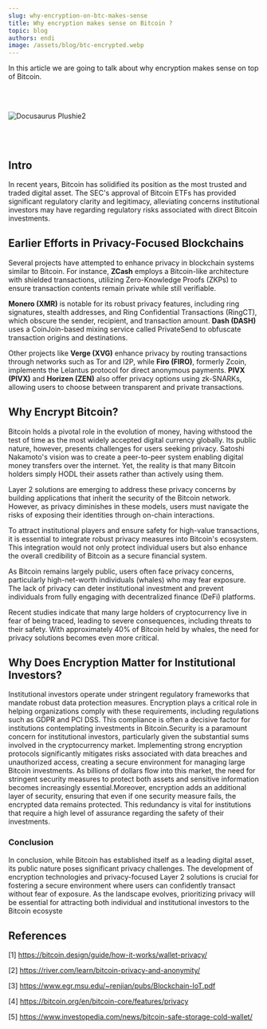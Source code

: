 ```yaml
---
slug: why-encryption-on-btc-makes-sense
title: Why encryption makes sense on Bitcoin ?
topic: blog
authors: endi
image: /assets/blog/btc-encrypted.webp
---
```


In this article we are going to talk about why encryption makes sense on top of Bitcoin.
<!--truncate-->

<br></br>

![Docusaurus Plushie2](/assets/blog/btc-encrypted.webp)

<br></br>

## Intro

In recent years, Bitcoin has solidified its position as the most trusted and traded digital asset. The SEC's approval of Bitcoin ETFs has provided significant regulatory clarity and legitimacy, alleviating concerns institutional investors may have regarding regulatory risks associated with direct Bitcoin investments.

## Earlier Efforts in Privacy-Focused Blockchains

Several projects have attempted to enhance privacy in blockchain systems similar to Bitcoin. For instance, **ZCash** employs a Bitcoin-like architecture with shielded transactions, utilizing Zero-Knowledge Proofs (ZKPs) to ensure transaction contents remain private while still verifiable.

**Monero (XMR)** is notable for its robust privacy features, including ring signatures, stealth addresses, and Ring Confidential Transactions (RingCT), which obscure the sender, recipient, and transaction amount. **Dash (DASH)** uses a CoinJoin-based mixing service called PrivateSend to obfuscate transaction origins and destinations.

Other projects like **Verge (XVG)** enhance privacy by routing transactions through networks such as Tor and I2P, while **Firo (FIRO)**, formerly Zcoin, implements the Lelantus protocol for direct anonymous payments. **PIVX (PIVX)** and **Horizen (ZEN)** also offer privacy options using zk-SNARKs, allowing users to choose between transparent and private transactions.

## Why Encrypt Bitcoin?

Bitcoin holds a pivotal role in the evolution of money, having withstood the test of time as the most widely accepted digital currency globally. Its public nature, however, presents challenges for users seeking privacy. Satoshi Nakamoto's vision was to create a peer-to-peer system enabling digital money transfers over the internet. Yet, the reality is that many Bitcoin holders simply HODL their assets rather than actively using them.

Layer 2 solutions are emerging to address these privacy concerns by building applications that inherit the security of the Bitcoin network. However, as privacy diminishes in these models, users must navigate the risks of exposing their identities through on-chain interactions.

To attract institutional players and ensure safety for high-value transactions, it is essential to integrate robust privacy measures into Bitcoin's ecosystem. This integration would not only protect individual users but also enhance the overall credibility of Bitcoin as a secure financial system.

As Bitcoin remains largely public, users often face privacy concerns, particularly high-net-worth individuals (whales) who may fear exposure. The lack of privacy can deter institutional investment and prevent individuals from fully engaging with decentralized finance (DeFi) platforms.

Recent studies indicate that many large holders of cryptocurrency live in fear of being traced, leading to severe consequences, including threats to their safety. With approximately 40% of Bitcoin held by whales, the need for privacy solutions becomes even more critical.

## **Why Does Encryption Matter for Institutional Investors?**

Institutional investors operate under stringent regulatory frameworks that mandate robust data protection measures. Encryption plays a critical role in helping organizations comply with these requirements, including regulations such as GDPR and PCI DSS. This compliance is often a decisive factor for institutions contemplating investments in Bitcoin.Security is a paramount concern for institutional investors, particularly given the substantial sums involved in the cryptocurrency market. Implementing strong encryption protocols significantly mitigates risks associated with data breaches and unauthorized access, creating a secure environment for managing large Bitcoin investments. As billions of dollars flow into this market, the need for stringent security measures to protect both assets and sensitive information becomes increasingly essential.Moreover, encryption adds an additional layer of security, ensuring that even if one security measure fails, the encrypted data remains protected. This redundancy is vital for institutions that require a high level of assurance regarding the safety of their investments.

### Conclusion

In conclusion, while Bitcoin has established itself as a leading digital asset, its public nature poses significant privacy challenges. The development of encryption technologies and privacy-focused Layer 2 solutions is crucial for fostering a secure environment where users can confidently transact without fear of exposure. As the landscape evolves, prioritizing privacy will be essential for attracting both individual and institutional investors to the Bitcoin ecosyste

## References

[1] https://bitcoin.design/guide/how-it-works/wallet-privacy/

[2] https://river.com/learn/bitcoin-privacy-and-anonymity/

[3] https://www.egr.msu.edu/~renjian/pubs/Blockchain-IoT.pdf

[4] https://bitcoin.org/en/bitcoin-core/features/privacy

[5] https://www.investopedia.com/news/bitcoin-safe-storage-cold-wallet/
